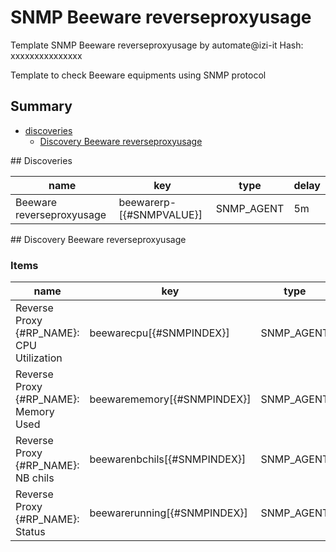 # SNMP Beeware reverseproxyusage
Template SNMP Beeware reverseproxyusage by automate@izi-it
Hash: xxxxxxxxxxxxxxx

Template to check Beeware equipments using SNMP protocol
## Summary
* [discoveries](#discoveries)
  * [Discovery Beeware reverseproxyusage ](#discovery_beeware_reverseproxyusage
)
<a name="discoveries" />
## Discoveries

| name | key | type | delay |
| ------------- |------------- |------------- |------------- |
| Beeware reverseproxyusage | beewarerp-[{#SNMPVALUE}] | SNMP_AGENT | 5m |

<a name="discovery_beeware_reverseproxyusage" />
## Discovery Beeware reverseproxyusage

### Items

| name | key | type |
| ------------- |------------- |------------- |
| Reverse Proxy {#RP_NAME}: CPU Utilization | beewarecpu[{#SNMPINDEX}] | SNMP_AGENT |
| Reverse Proxy {#RP_NAME}: Memory Used | beewarememory[{#SNMPINDEX}] | SNMP_AGENT |
| Reverse Proxy {#RP_NAME}: NB chils | beewarenbchils[{#SNMPINDEX}] | SNMP_AGENT |
| Reverse Proxy {#RP_NAME}: Status | beewarerunning[{#SNMPINDEX}] | SNMP_AGENT |
